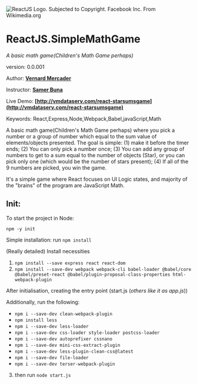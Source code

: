 ![ReactJS Logo. Subjected to Copyright. Facebook Inc. From Wikimedia.org](https://upload.wikimedia.org/wikipedia/commons/a/a7/React-icon.svg)

# ReactJS.SimpleMathGame
*A basic math game(Children's Math Game perhaps)*

version: 0.0.001

Author: **[Vernard Mercader](http://vernard.net)**

Instructor: **[Samer Buna](http://edgecoders.com)**

Live Demo: **[http://vmdataserv.com/react-starsumsgame](http://vmdataserv.com/react-starsumsgame)**

Keywords: React,Express,Node,Webpack,Babel,javaScript,Math

A basic math game(Children's Math Game perhaps) where you pick a number or a group of number which equal to the sum value of elements/objects presented. The goal is simple: (1) make it before the timer ends; (2) You can only pick a number once; (3) You can add any group of numbers to get to a sum equal to the number of objects (Star), or you can pick only one (which would be the number of stars present); (4) If all of the 9 numbers are picked, you win the game.  

It's a simple game where React focuses on UI Logic states, and majority of the "brains" of the program are JavaScript Math.

## Init:

To start the project in Node:

    npm -y init

Simple installation:
run `npm install`

(Really detailed) Install necessities

1. `npm install --save express react react-dom`
2. `npm install --save-dev webpack webpack-cli babel-loader @babel/core @babel/preset-react @babel/plugin-proposal-class-properties html-webpack-plugin`

After initialisation, creating the entry point (start.js (*others like it as app.js*))

Additionally, run the following:

* `npm i --save-dev clean-webpack-plugin`
* `npm install less`
* `npm i --save-dev less-loader`
* `npm i --save-dev css-loader style-loader postcss-loader`
* `npm i --save-dev autoprefixer cssnano`
* `npm i --save-dev mini-css-extract-plugin`
* `npm i --save-dev less-plugin-clean-css@latest`
* `npm i --save-dev file-loader`
* `npm i --save-dev terser-webpack-plugin`

3. then run `node start.js`
